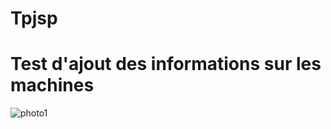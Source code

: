 # Tpjsp
# Test d'ajout des informations sur les machines 
![photo1](https://github.com/salmachtioui/Tpjsp/assets/147477621/1baba207-017a-49f1-b15e-2eea2bd46c02)
